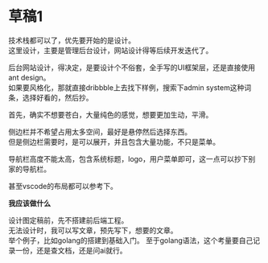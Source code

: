 # 草稿1

技术栈都可以了，优先要开始的是设计。  
这里设计，主要是管理后台设计，网站设计得等后续开发迭代了。  

后台网站设计，得决定，是要设计个不俗套，全手写的UI框架层，还是直接使用ant design。  
如果要风格化，那就直接dribbble上去找下样例，搜索下admin system这种词条，选择好看的，然后抄。  

首先，确实不想要苍白，大量纯色的感觉，想要更加生动，平滑。  

侧边栏并不希望占用太多空间，最好是悬停然后选择东西。  
但是侧边栏需要时，是可以展开，并且包含大量功能，不只是菜单。  

导航栏高度不能太高，包含系统标题，logo，用户菜单即可，这一点可以抄下别家的导航栏。 

甚至vscode的布局都可以参考下。  

**我应该做什么**

设计图定稿前，先不搭建前后端工程。  
无法设计时，我可以写文章，预先写下，想要的文章。  
举个例子，比如golang的搭建到基础入门。 
至于golang语法，这个考量要自己记录一份，还是查文档，还是问ai就行。  